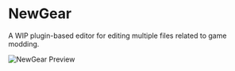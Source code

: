 # NewGear
 A WIP plugin-based editor for editing multiple files related to game modding.

 ![NewGear Preview](https://user-images.githubusercontent.com/60291632/179362295-e9be631c-d93d-412b-83f8-8096f563da34.png)
